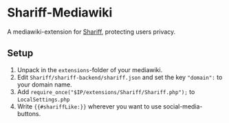 Shariff-Mediawiki
=================

A mediawiki-extension for [Shariff](https://github.com/heiseonline/shariff), 
protecting users privacy.

Setup
-----
1. Unpack in the `extensions`-folder of your mediawiki.
2. Edit `Shariff/shariff-backend/shariff.json` and set the key
   `"domain":` to your domain name.
3. Add `require_once("$IP/extensions/Shariff/Shariff.php");` to
   `LocalSettings.php`
4. Write `{{#shariffLike:}}` wherever you want to use social-media-buttons.

